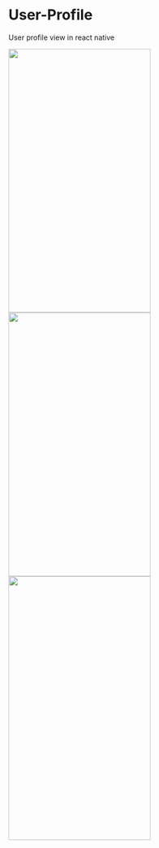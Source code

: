 # User-Profile
User profile view in react native   

<span margin="5px">
  <img width="280" height="520" src="https://user-images.githubusercontent.com/17641451/47494006-4f1b6e00-d86e-11e8-9729-64bcf3ad67f5.png">
</span>

<span margin="5px">
  <img width="280" height="520" src="https://user-images.githubusercontent.com/17641451/47494007-4fb40480-d86e-11e8-9a97-b3b88102bf28.png">
</span>

<span margin="5px">
  <img width="280" height="520" src="https://user-images.githubusercontent.com/17641451/47494008-4fb40480-d86e-11e8-8ee5-c811b1f9dbca.png">
</span>

